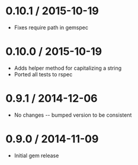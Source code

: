# 0.10.1  / 2015-10-19

  * Fixes require path in gemspec

# 0.10.0 / 2015-10-19

  * Adds helper method for capitalizing a string
  * Ported all tests to rspec

# 0.9.1 / 2014-12-06

  * No changes -- bumped version to be consistent

# 0.9.0 / 2014-11-09

 * Initial gem release
